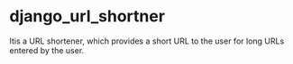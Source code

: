 # django_url_shortner
Itis a URL shortener, which provides a short URL to the user for long URLs entered by the user.
